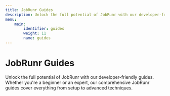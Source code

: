 ```yaml
---
title: JobRunr Guides
description: Unlock the full potential of JobRunr with our developer-friendly guides. Whether you're a beginner or an expert, our comprehensive guides cover everything from setup to advanced techniques.
menu:
    main:
        identifier: guides
        weight: 11
        name: guides
---
```


# JobRunr Guides

<p class="guides-list-description">Unlock the full potential of JobRunr with our developer-friendly guides. Whether you're a beginner or an expert, our comprehensive JobRunr guides cover everything from setup to advanced techniques.</p>